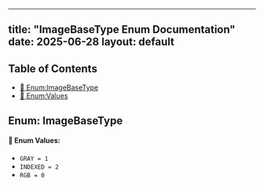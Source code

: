 <!-- Formatted by A³BS formatter.py -->
<!-- Generated by A³BS document.py -->
---
title: "ImageBaseType Enum Documentation"
date: 2025-06-28
layout: default
---

## Table of Contents
- [🔧 Enum:ImageBaseType](#enum-imagebasetype)
- [🔧 Enum:Values](#enum-values)
## Enum: ImageBaseType
#### 📝 Enum Values:
<a name="enum-values"></a>
  - `GRAY = 1`
  - `INDEXED = 2`
  - `RGB = 0`
